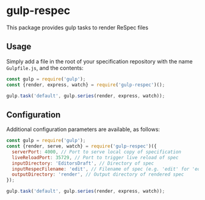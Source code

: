 # gulp-respec
This package provides gulp tasks to render ReSpec files

## Usage

Simply add a file in the root of your specification repository with the name `Gulpfile.js`, and the contents:
```javascript
const gulp = require('gulp');
const {render, express, watch} = require('gulp-respec')();

gulp.task('default', gulp.series(render, express, watch));
```

## Configuration

Additional configuration parameters are available, as follows:
```javascript
const gulp = require('gulp');
const {render, serve, watch} = require('gulp-respec')({
  serverPort: 4000, // Port to serve local copy of specification
  liveReloadPort: 35729, // Port to trigger live reload of spec
  inputDirectory: 'EditorsDraft', // Directory of spec
  inputRespecFilename: 'edit', // Filename of spec (e.g. 'edit' for 'edit.html')
  outputDirectory: 'render', // Output directory of rendered spec
});

gulp.task('default', gulp.series(render, express, watch));
```
